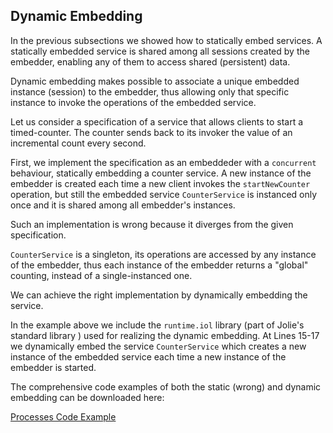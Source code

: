 ## Dynamic Embedding

In the previous subsections we showed how to statically embed services. A statically embedded service is shared among all sessions created by the embedder, enabling any of them to access shared (persistent) data.

Dynamic embedding makes possible to associate a unique embedded instance (session) to the embedder, thus allowing only that specific instance to invoke the operations of the embedded service.

Let us consider a specification of a service that allows clients to start a timed-counter. The counter sends back to its invoker the value of an incremental count every second.

First, we implement the specification as an embeddeder with a `concurrent` behaviour, statically embedding a counter service. A new instance of the embedder is created each time a new client invokes the `startNewCounter` operation, but still the embedded service `CounterService` is instanced only once and it is shared among all embedder's instances.

<div class="code" src="dynamic_embedding_1.ol"></div>

Such an implementation is wrong because it diverges from the given specification.

`CounterService` is a singleton, its operations are accessed by any instance of the embedder, thus each instance of the embedder returns a "global" counting, instead of a single-instanced one.

We can achieve the right implementation by dynamically embedding the service.

<div class="code" src="dynamic_embedding_2.ol"></div>

In the example above we include the `runtime.iol` library (part of Jolie's standard library ) used for realizing the dynamic embedding. At Lines 15-17 we dynamically embed the service `CounterService` which creates a new instance of the embedded service each time a new instance of the embedder is started.

The comprehensive code examples of both the static (wrong) and dynamic embedding can be downloaded here:

<div class="download"><a href="documentation/architectural_composition/code/dynamic_embedding_code.zip">Processes Code Example</a></div>